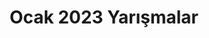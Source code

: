 ---
layout: monthly
title: "Ocak 2023 Yarışmalar"
key: "ocak 2023"
description: "Son başvuru tarihi Ocak 2023 olan tüm edebiyat yarışmaları, senaryo yarışmaları, resim yarışmaları, öykü yarışmalarına bu sayfadan erişebilirsiniz"
permalink: "ocak-2023-yarismalar/"
---